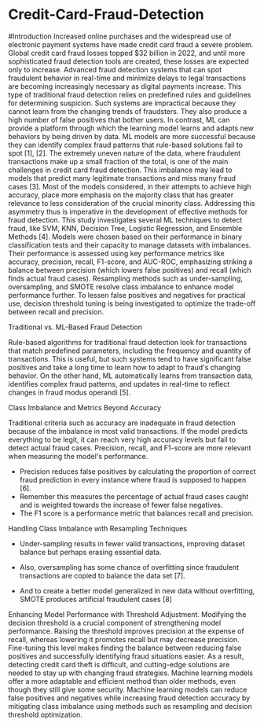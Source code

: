 # Credit-Card-Fraud-Detection
#Introduction
Increased online purchases and the widespread use of electronic payment systems have made credit card fraud a severe problem. Global credit card fraud losses topped $32 billion in 2022, and until more sophisticated fraud detection tools are created, these losses are expected only to increase. Advanced fraud detection systems that can spot fraudulent behavior in real-time and minimize delays to legal transactions are becoming increasingly necessary as digital payments increase. This type of traditional fraud detection relies on predefined rules and guidelines for determining suspicion. Such systems are impractical because they cannot learn from the changing trends of fraudsters. They also produce a high number of false positives that bother users. In contrast, ML can provide a platform through which the learning model learns and adapts new behaviors by being driven by data. ML models are more successful because they can identify complex fraud patterns that rule-based solutions fail to spot [1], [2]. The extremely uneven nature of the data, where fraudulent transactions make up a small fraction of the total, is one of the main challenges in credit card fraud detection. This imbalance may lead to models that predict many legitimate transactions and miss many fraud cases [3]. Most of the models considered, in their attempts to achieve high accuracy, place more emphasis on the majority class that has greater relevance to less consideration of the crucial minority class. Addressing this asymmetry thus is imperative in the development of effective methods for fraud detection. This study investigates several ML techniques to detect fraud, like SVM, KNN, Decision Tree, Logistic Regression, and Ensemble Methods [4]. Models were chosen based on their performance in binary classification tests and their capacity to manage datasets with imbalances. Their performance is assessed using key performance metrics like accuracy, precision, recall, F1-score, and AUC-ROC, emphasizing striking a balance between precision (which lowers false positives) and recall (which finds actual fraud cases). Resampling methods such as under-sampling, oversampling, and SMOTE resolve class imbalance to enhance model performance further. To lessen false positives and negatives for practical use, decision threshold tuning is being investigated to optimize the trade-off between recall and precision.


Traditional vs. ML-Based Fraud Detection

Rule-based algorithms for traditional fraud detection look for transactions that match predefined parameters, including the frequency and quantity of transactions. This is useful, but such systems tend to have significant false positives and take a long time to learn how to adapt to fraud's changing behavior. On the other hand, ML automatically learns from transaction data, identifies complex fraud patterns, and updates in real-time to reflect changes in fraud modus operandi [5].

Class Imbalance and Metrics Beyond Accuracy

Traditional criteria such as accuracy are inadequate in fraud detection because of the imbalance in most valid transactions. If the model predicts everything to be legit, it can reach very high accuracy levels but fail to detect actual fraud cases. Precision, recall, and F1-score are more relevant when measuring the model's performance.

-	Precision reduces false positives by calculating the proportion of correct fraud prediction in every instance where fraud is supposed to happen [6].
-	Remember this measures the percentage of actual fraud cases caught and is weighted towards the increase of fewer false negatives.
-	The F1 score is a performance metric that balances recall and precision.

Handling Class Imbalance with Resampling Techniques
-	Under-sampling results in fewer valid transactions, improving dataset balance but perhaps erasing essential data.
-	Also, oversampling has some chance of overfitting since fraudulent transactions are copied to balance the data set [7].

-	And to create a better model generalized in new data without overfitting, SMOTE produces artificial fraudulent cases [8]

Enhancing Model Performance with Threshold Adjustment. Modifying the decision threshold is a crucial component of strengthening model performance. Raising the threshold improves precision at the expense of recall, whereas lowering it promotes recall but may decrease precision. Fine-tuning this level makes finding the balance between reducing false positives and successfully identifying fraud situations easier. As a result, detecting credit card theft is difficult, and cutting-edge solutions are needed to stay up with changing fraud strategies. Machine learning models offer a more adaptable and efficient method than older methods, even though they still give some security. Machine learning models can reduce false positives and negatives while increasing fraud detection accuracy by mitigating class imbalance using methods such as resampling and decision threshold optimization.
